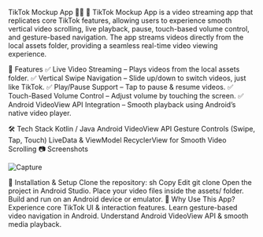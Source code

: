 TikTok Mockup App 🎥🎵
📱 TikTok Mockup App is a video streaming app that replicates core TikTok features, 
allowing users to experience smooth vertical video scrolling, live playback, pause, touch-based volume control, and gesture-based navigation. 
The app streams videos directly from the local assets folder, providing a seamless real-time video viewing experience.

📌 Features
✅ Live Video Streaming – Plays videos from the local assets folder.
✅ Vertical Swipe Navigation – Slide up/down to switch videos, just like TikTok.
✅ Play/Pause Support – Tap to pause & resume videos.
✅ Touch-Based Volume Control – Adjust volume by touching the screen.
✅ Android VideoView API Integration – Smooth playback using Android’s native video player.

🛠 Tech Stack
Kotlin / Java
Android VideoView API
Gesture Controls (Swipe, Tap, Touch)
LiveData & ViewModel
RecyclerView for Smooth Video Scrolling
📷 Screenshots

![Capture](https://github.com/user-attachments/assets/a105c015-31e9-46b1-a557-e292ec3e6410)


🚀 Installation & Setup
Clone the repository:
sh
Copy
Edit
git clone 
Open the project in Android Studio.
Place your video files inside the assets/ folder.
Build and run on an Android device or emulator.
🎯 Why Use This App?
Experience core TikTok UI & interaction features.
Learn gesture-based video navigation in Android.
Understand Android VideoView API & smooth media playback.

